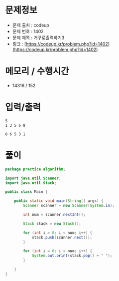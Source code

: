 # 문제정보

- 문제 출처 : codeup
- 문제 번호 : 1402
- 문제 제목 : 거꾸로출력하기3
- 링크 : [https://codeup.kr/problem.php?id=1402](https://codeup.kr/problem.php?id=1402)

# 메모리 / 수행시간
- 14316 / 152

# 입력/출력

```text
5
1 3 5 6 8

8 6 5 3 1 
```

# 풀이

```java
package practice.algorithm;

import java.util.Scanner;
import java.util.Stack;

public class Main {

    public static void main(String[] args) {
        Scanner scanner = new Scanner(System.in);

        int num = scanner.nextInt();

        Stack stack = new Stack();

        for (int i = 0; i < num; i++) {
            stack.push(scanner.next());
        }

        for (int i = 0; i < num; i++) {
            System.out.print(stack.pop() + " ");
        }

    }
}
```

